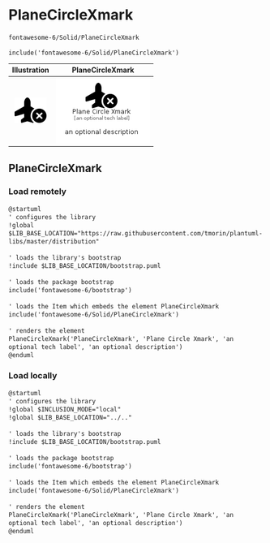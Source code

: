 # PlaneCircleXmark


```text
fontawesome-6/Solid/PlaneCircleXmark
```

```text
include('fontawesome-6/Solid/PlaneCircleXmark')
```



| Illustration | PlaneCircleXmark |
| :---: | :---: |
| ![illustration for Illustration](../../fontawesome-6/Solid/PlaneCircleXmark.png) | ![illustration for PlaneCircleXmark](../../fontawesome-6/Solid/PlaneCircleXmark.Local.png) |




## PlaneCircleXmark

### Load remotely
```plantuml
@startuml
' configures the library
!global $LIB_BASE_LOCATION="https://raw.githubusercontent.com/tmorin/plantuml-libs/master/distribution"

' loads the library's bootstrap
!include $LIB_BASE_LOCATION/bootstrap.puml

' loads the package bootstrap
include('fontawesome-6/bootstrap')

' loads the Item which embeds the element PlaneCircleXmark
include('fontawesome-6/Solid/PlaneCircleXmark')

' renders the element
PlaneCircleXmark('PlaneCircleXmark', 'Plane Circle Xmark', 'an optional tech label', 'an optional description')
@enduml
```

### Load locally
```plantuml
@startuml
' configures the library
!global $INCLUSION_MODE="local"
!global $LIB_BASE_LOCATION="../.."

' loads the library's bootstrap
!include $LIB_BASE_LOCATION/bootstrap.puml

' loads the package bootstrap
include('fontawesome-6/bootstrap')

' loads the Item which embeds the element PlaneCircleXmark
include('fontawesome-6/Solid/PlaneCircleXmark')

' renders the element
PlaneCircleXmark('PlaneCircleXmark', 'Plane Circle Xmark', 'an optional tech label', 'an optional description')
@enduml
```

